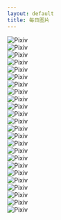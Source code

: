 ```yaml
---
layout: default
title: 每日图片
---
```


![Pixiv](images/0.jpg "Pixiv")<br />
 ![Pixiv](images/1.jpg "Pixiv")<br />
 ![Pixiv](images/2.jpg "Pixiv")<br />
 ![Pixiv](images/3.jpg "Pixiv")<br />
 ![Pixiv](images/4.jpg "Pixiv")<br />
 ![Pixiv](images/5.jpg "Pixiv")<br />
 ![Pixiv](images/6.jpg "Pixiv")<br />
 ![Pixiv](images/7.jpg "Pixiv")<br />
 ![Pixiv](images/8.jpg "Pixiv")<br />
 ![Pixiv](images/9.jpg "Pixiv")<br />
 ![Pixiv](images/10.jpg "Pixiv")<br />
 ![Pixiv](images/11.jpg "Pixiv")<br />
 ![Pixiv](images/12.jpg "Pixiv")<br />
 ![Pixiv](images/13.jpg "Pixiv")<br />
 ![Pixiv](images/14.jpg "Pixiv")<br />
 ![Pixiv](images/15.jpg "Pixiv")<br />
 ![Pixiv](images/16.jpg "Pixiv")<br />
 ![Pixiv](images/17.jpg "Pixiv")<br />
 ![Pixiv](images/18.jpg "Pixiv")<br />
 ![Pixiv](images/19.jpg "Pixiv")<br />
 ![Pixiv](images/20.jpg "Pixiv")<br />
 ![Pixiv](images/21.jpg "Pixiv")<br />
 ![Pixiv](images/22.jpg "Pixiv")<br />
 ![Pixiv](images/23.jpg "Pixiv")<br />
 